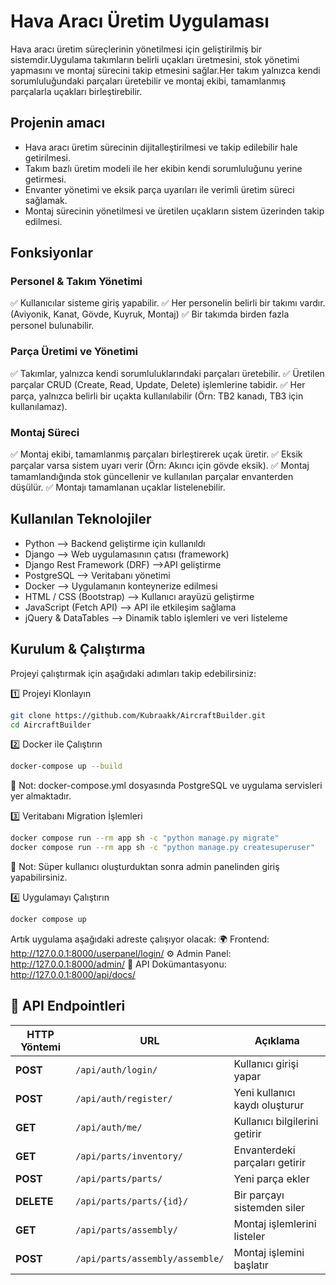 # Hava Aracı Üretim Uygulaması

Hava aracı üretim süreçlerinin yönetilmesi için geliştirilmiş bir sistemdir.Uygulama takımların belirli uçakları üretmesini, stok yönetimi yapmasını ve montaj sürecini takip etmesini sağlar.Her takım yalnızca kendi sorumluluğundaki parçaları üretebilir ve montaj ekibi, tamamlanmış parçalarla uçakları birleştirebilir.

## Projenin amacı

- Hava aracı üretim sürecinin dijitalleştirilmesi ve takip edilebilir hale getirilmesi.
- Takım bazlı üretim modeli ile her ekibin kendi sorumluluğunu yerine getirmesi.
- Envanter yönetimi ve eksik parça uyarıları ile verimli üretim süreci sağlamak.
- Montaj sürecinin yönetilmesi ve üretilen uçakların sistem üzerinden takip edilmesi.

## Fonksiyonlar

### Personel & Takım Yönetimi

✅ Kullanıcılar sisteme giriş yapabilir.
✅ Her personelin belirli bir takımı vardır. (Aviyonik, Kanat, Gövde, Kuyruk, Montaj)
✅ Bir takımda birden fazla personel bulunabilir.

### Parça Üretimi ve Yönetimi

✅ Takımlar, yalnızca kendi sorumluluklarındaki parçaları üretebilir.
✅ Üretilen parçalar CRUD (Create, Read, Update, Delete) işlemlerine tabidir.
✅ Her parça, yalnızca belirli bir uçakta kullanılabilir (Örn: TB2 kanadı, TB3 için kullanılamaz).

### Montaj Süreci

✅ Montaj ekibi, tamamlanmış parçaları birleştirerek uçak üretir.
✅ Eksik parçalar varsa sistem uyarı verir (Örn: Akıncı için gövde eksik).
✅ Montaj tamamlandığında stok güncellenir ve kullanılan parçalar envanterden düşülür.
✅ Montajı tamamlanan uçaklar listelenebilir.

## Kullanılan Teknolojiler

- Python --> Backend geliştirme için kullanıldı
- Django --> Web uygulamasının çatısı (framework)
- Django Rest Framework (DRF) -->API geliştirme
- PostgreSQL --> Veritabanı yönetimi
- Docker --> Uygulamanın konteynerize edilmesi
- HTML / CSS (Bootstrap) --> Kullanıcı arayüzü geliştirme
- JavaScript (Fetch API) --> API ile etkileşim sağlama
- jQuery & DataTables --> Dinamik tablo işlemleri ve veri listeleme

## Kurulum & Çalıştırma

Projeyi çalıştırmak için aşağıdaki adımları takip edebilirsiniz:

1️⃣ Projeyi Klonlayın

```bash
git clone https://github.com/Kubraakk/AircraftBuilder.git
cd AircraftBuilder
```

2️⃣ Docker ile Çalıştırın

```bash
docker-compose up --build
```

📌 Not: docker-compose.yml dosyasında PostgreSQL ve uygulama servisleri yer almaktadır.

3️⃣ Veritabanı Migration İşlemleri

```bash
docker compose run --rm app sh -c "python manage.py migrate"
docker compose run --rm app sh -c "python manage.py createsuperuser"
```

📌 Not: Süper kullanıcı oluşturduktan sonra admin panelinden giriş yapabilirsiniz.

4️⃣ Uygulamayı Çalıştırın

```bash
docker compose up
```

Artık uygulama aşağıdaki adreste çalışıyor olacak:
🌍 Frontend: http://127.0.0.1:8000/userpanel/login/
⚙️ Admin Panel: http://127.0.0.1:8000/admin/
📜 API Dokümantasyonu: http://127.0.0.1:8000/api/docs/

## 🔗 API Endpointleri

| HTTP Yöntemi | URL                             | Açıklama                       |
| ------------ | ------------------------------- | ------------------------------ |
| **POST**     | `/api/auth/login/`              | Kullanıcı girişi yapar         |
| **POST**     | `/api/auth/register/`           | Yeni kullanıcı kaydı oluşturur |
| **GET**      | `/api/auth/me/`                 | Kullanıcı bilgilerini getirir  |
| **GET**      | `/api/parts/inventory/`         | Envanterdeki parçaları getirir |
| **POST**     | `/api/parts/parts/`             | Yeni parça ekler               |
| **DELETE**   | `/api/parts/parts/{id}/`        | Bir parçayı sistemden siler    |
| **GET**      | `/api/parts/assembly/`          | Montaj işlemlerini listeler    |
| **POST**     | `/api/parts/assembly/assemble/` | Montaj işlemini başlatır       |
